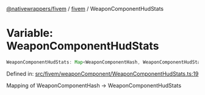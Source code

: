 [@nativewrappers/fivem](../../README.md) / [fivem](../README.md) / WeaponComponentHudStats

# Variable: WeaponComponentHudStats

```ts
WeaponComponentHudStats: Map<WeaponComponentHash, WeaponComponentHudStats>;
```

Defined in: [src/fivem/weaponComponent/WeaponComponentHudStats.ts:19](https://github.com/nativewrappers/nativewrappers/blob/427b5ee59afa6efb7a0db0f5ab134f700c75b61b/src/fivem/weaponComponent/WeaponComponentHudStats.ts#L19)

Mapping of WeaponComponentHash -> WeaponComponentHudStats
